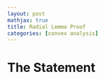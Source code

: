 ```yaml
---
layout: post
mathjax: true
title: Radial Lemma Proof
categories: [convex analysis]
---
```


# The Statement


